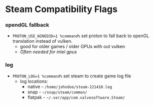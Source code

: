 # Steam Compatibility Flags

### opendGL fallback
-  `PROTON_USE_WINED3D=1 %command%` set proton to fall back to openGL translation instead of vulken.
    - good for older games / older GPUs with out vulken
    - *Often needed for intel gpus*

### log
- `PROTON_LOG=1 %command%` set steam to create game log file
    - log locations:
        - native  - `/home/johndoe/steam-221410.log`
        - snap    - `~/snap/steam/common/`
        - flatpak - `~/.var/app/com.valvesoftware.Steam/`

